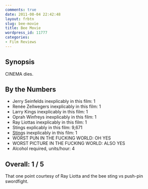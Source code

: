 ```yaml
---
comments: true
date: 2011-08-04 22:42:48
layout: frbtn
slug: bee-movie
title: Bee Movie
wordpress_id: 11777
categories:
- Film Reviews
---
```


## Synopsis


CINEMA dies.


## By the Numbers

  * Jerry Seinfelds inexplicably in this film: 1
  * Renée Zellwegers inexplicably in this film: 1
  * Larry Kings inexplicably in this film: 1
  * Oprah Winfreys inexplicably in this film: 1
  * Ray Liottas inexplicably in this film: 1
  * Stings explicably in this film: 9,671
  * [Sting](http://www.imdb.com/media/rm159094784/ch0008383)s inexplicably in this film: 1
  * WORST PUN IN THE FUCKING WORLD: OH YES
  * WORST PICTURE IN THE FUCKING WORLD: ALSO YES
  * Alcohol required, units/hour: 4

## Overall: 1 / 5

That one point courtesy of Ray Liotta and the bee sting vs push-pin swordfight.
